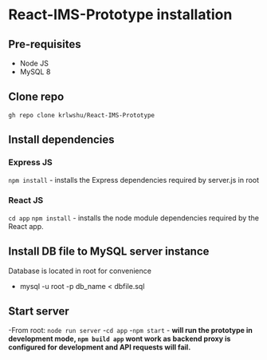 # React-IMS-Prototype installation

## Pre-requisites
- Node JS
- MySQL 8


## Clone repo

```gh repo clone krlwshu/React-IMS-Prototype```

## Install dependencies

### Express JS
```npm install``` - installs the Express dependencies required by server.js in root

### React JS
```cd app```
```npm install``` - installs the node module dependencies required by the React app.

## Install DB file to MySQL server instance

Database is located in root for convenience

- mysql -u root -p db_name < dbfile.sql

## Start server

-From root: ```node run server```
-```cd app```
-```npm start``` - **will run the prototype in development mode, ```npm build app``` wont work as backend proxy is configured for development and API requests will fail.**
